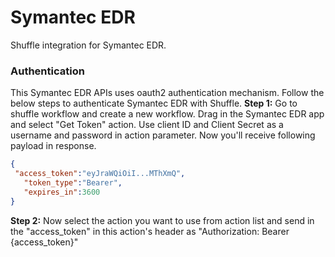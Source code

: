 # Symantec EDR
Shuffle integration for Symantec EDR.
### Authentication
This Symantec EDR APIs uses oauth2 authentication mechanism. Follow the below steps to authenticate Symantec EDR with Shuffle.
**Step 1:** Go to shuffle workflow and create a new workflow. Drag in the Symantec EDR app and select "Get Token" action. Use client ID and Client Secret as a username and password in action parameter. Now you'll receive following payload in response.
```json
{ 
 "access_token":"eyJraWQiOiI...MThXmQ",
   "token_type":"Bearer",
   "expires_in":3600
}
```
**Step 2:** Now select the action you want to use from action list and send in the "access_token" in this action's header as "Authorization: Bearer {access_token}"


